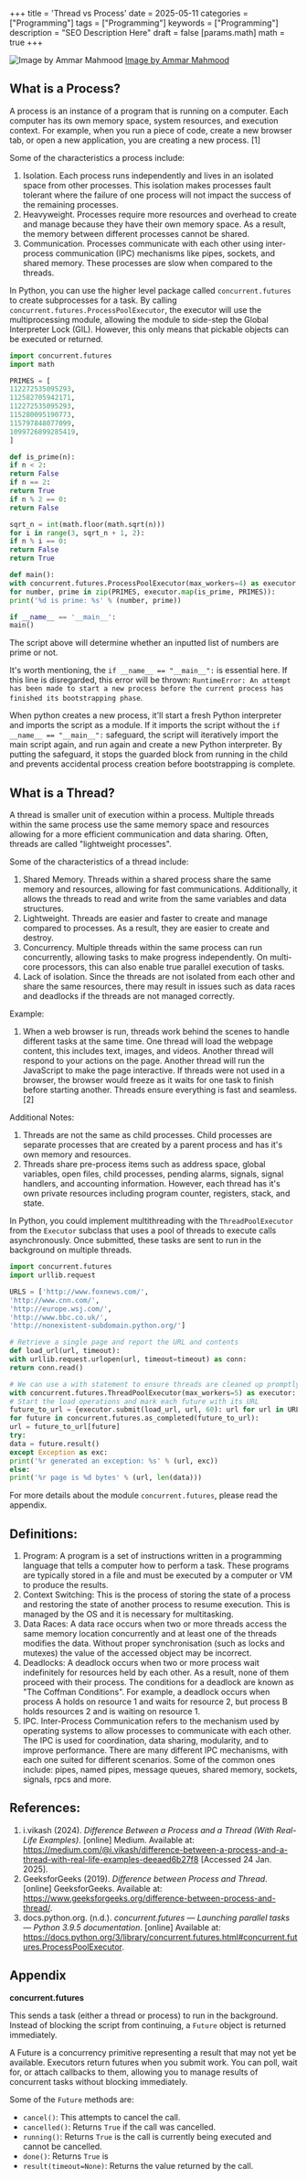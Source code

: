 +++
title = 'Thread vs Process'
date = 2025-05-11
categories = ["Programming"]
tags = ["Programming"]
keywords = ["Programming"]
description = "SEO Description Here"
draft = false
[params.math]
math = true
+++

![Image by Ammar Mahmood](/images/ammar-mahmood-NkB27DjRE7Y-unsplash.jpg)
[Image by Ammar Mahmood](https://unsplash.com/@ammarmahmood)
## What is a Process?

A process is an instance of a program that is running on a computer. Each computer has its own memory space, system resources, and execution context. For example, when you run a piece of code, create a new browser tab, or open a new application, you are creating a new process. [1]

Some of the characteristics a process include:
1. Isolation. Each process runs independently and lives in an isolated space from other processes. This isolation makes processes fault tolerant where the failure of one process will not impact the success of the remaining processes.
2. Heavyweight. Processes require more resources and overhead to create and manage because they have their own memory space. As a result, the memory between different processes cannot be shared.
3. Communication. Processes communicate with each other using inter-process communication (IPC) mechanisms like pipes, sockets, and shared memory. These processes are slow when compared to the threads.

In Python, you can use the higher level package called `concurrent.futures` to create subprocesses for a task. By calling `concurrent.futures.ProcessPoolExecutor`, the executor will use the multiprocessing module, allowing the module to side-step the Global Interpreter Lock (GIL). However, this only means that pickable objects can be executed or returned.

```python
import concurrent.futures
import math

PRIMES = [
112272535095293,
112582705942171,
112272535095293,
115280095190773,
115797848077099,
1099726899285419,
]

def is_prime(n):
if n < 2:
return False
if n == 2:
return True
if n % 2 == 0:
return False

sqrt_n = int(math.floor(math.sqrt(n)))
for i in range(3, sqrt_n + 1, 2):
if n % i == 0:
return False
return True

def main():
with concurrent.futures.ProcessPoolExecutor(max_workers=4) as executor:
for number, prime in zip(PRIMES, executor.map(is_prime, PRIMES)):
print('%d is prime: %s' % (number, prime))

if __name__ == '__main__':
main()
```

The script above will determine whether an inputted list of numbers are prime or not.

It's worth mentioning, the `if __name__ == "__main__":` is essential here. If this line is disregarded, this error will be thrown: `RuntimeError: An attempt has been made to start a new process before the current process has finished its bootstrapping phase`.

When python creates a new process, it'll start a fresh Python interpreter and imports the script as a module. If it imports the script without the `if __name__ == "__main__":` safeguard, the script will iteratively import the main script again, and run again and create a new Python interpreter. By putting the safeguard, it stops the guarded block from running in the child and prevents accidental process creation before bootstrapping is complete.

## What is a Thread?

A thread is smaller unit of execution within a process. Multiple threads within the same process use the same memory space and resources allowing for a more efficient communication and data sharing. Often, threads are called "lightweight processes".

Some of the characteristics of a thread include:
1. Shared Memory. Threads within a shared process share the same memory and resources, allowing for fast communications. Additionally, it allows the threads to read and write from the same variables and data structures.
2. Lightweight. Threads are easier and faster to create and manage compared to processes. As a result, they are easier to create and destroy.
3. Concurrency. Multiple threads within the same process can run concurrently, allowing tasks to make progress independently. On multi-core processors, this can also enable true parallel execution of tasks.
4. Lack of isolation. Since the threads are not isolated from each other and share the same resources, there may result in issues such as data races and deadlocks if the threads are not managed correctly.

Example:
1. When a web browser is run, threads work behind the scenes to handle different tasks at the same time. One thread will load the webpage content, this includes text, images, and videos. Another thread will respond to your actions on the page. Another thread will run the JavaScript to make the page interactive. If threads were not used in a browser, the browser would freeze as it waits for one task to finish before starting another. Threads ensure everything is fast and seamless. [2]

Additional Notes:
1. Threads are not the same as child processes. Child processes are separate processes that are created by a parent process and has it's own memory and resources.
2. Threads share pre-process items such as address space, global variables, open files, child processes, pending alarms, signals, signal handlers, and accounting information. However, each thread has it's own private resources including program counter, registers, stack, and state.

In Python, you could implement multithreading with the `ThreadPoolExecutor` from the `Executor` subclass that uses a pool of threads to execute calls asynchronously. Once submitted, these tasks are sent to run in the background on multiple threads.

```python
import concurrent.futures
import urllib.request

URLS = ['http://www.foxnews.com/',
'http://www.cnn.com/',
'http://europe.wsj.com/',
'http://www.bbc.co.uk/',
'http://nonexistent-subdomain.python.org/']

# Retrieve a single page and report the URL and contents
def load_url(url, timeout):
with urllib.request.urlopen(url, timeout=timeout) as conn:
return conn.read()

# We can use a with statement to ensure threads are cleaned up promptly
with concurrent.futures.ThreadPoolExecutor(max_workers=5) as executor:
# Start the load operations and mark each future with its URL
future_to_url = {executor.submit(load_url, url, 60): url for url in URLS}
for future in concurrent.futures.as_completed(future_to_url):
url = future_to_url[future]
try:
data = future.result()
except Exception as exc:
print('%r generated an exception: %s' % (url, exc))
else:
print('%r page is %d bytes' % (url, len(data)))
```

For more details about the module `concurrent.futures`, please read the appendix.
## Definitions:

1. Program: A program is a set of instructions written in a programming language that tells a computer how to perform a task. These programs are typically stored in a file and must be executed by a computer or VM to produce the results.
2. Context Switching: This is the process of storing the state of a process and restoring the state of another process to resume execution. This is managed by the OS and it is necessary for multitasking.
3. Data Races: A data race occurs when two or more threads access the same memory location concurrently and at least one of the threads modifies the data. Without proper synchronisation (such as locks and mutexes) the value of the accessed object may be incorrect.
4. Deadlocks: A deadlock occurs when two or more process wait indefinitely for resources held by each other. As a result, none of them proceed with their process. The conditions for a deadlock are known as "The Coffman Conditions". For example, a deadlock occurs when process A holds on resource 1 and waits for resource 2, but process B holds resources 2 and is waiting on resource 1.
5. IPC. Inter-Process Communication refers to the mechanism used by operating systems to allow processes to communicate with each other. The IPC is used for coordination, data sharing, modularity, and to improve performance. There are many different IPC mechanisms, with each one suited for different scenarios. Some of the common ones include: pipes, named pipes, message queues, shared memory, sockets, signals, rpcs and more.

## References:
1. i.vikash (2024). _Difference Between a Process and a Thread (With Real-Life Examples)_. [online] Medium. Available at: https://medium.com/@i.vikash/difference-between-a-process-and-a-thread-with-real-life-examples-deeaed6b27f8 [Accessed 24 Jan. 2025].
2. GeeksforGeeks (2019). _Difference between Process and Thread_. [online] GeeksforGeeks. Available at: https://www.geeksforgeeks.org/difference-between-process-and-thread/.
3. docs.python.org. (n.d.). _concurrent.futures — Launching parallel tasks — Python 3.9.5 documentation_. [online] Available at: https://docs.python.org/3/library/concurrent.futures.html#concurrent.futures.ProcessPoolExecutor.


## Appendix

**concurrent.futures**

This sends a task (either a thread or process) to run in the background. Instead of blocking the script from continuing, a `Future` object is returned immediately.

A Future is a concurrency primitive representing a result that may not yet be available. Executors return futures when you submit work. You can poll, wait for, or attach callbacks to them, allowing you to manage results of concurrent tasks without blocking immediately.

Some of the `Future` methods are:
* `cancel()`: This attempts to cancel the call.
* `cancelled()`: Returns `True` if the call was cancelled.
* `running()`: Returns `True` is the call is currently being executed and cannot be cancelled.
* `done()`: Returns `True` is
* `result(timeout=None)`: Returns the value returned by the call.

‌
